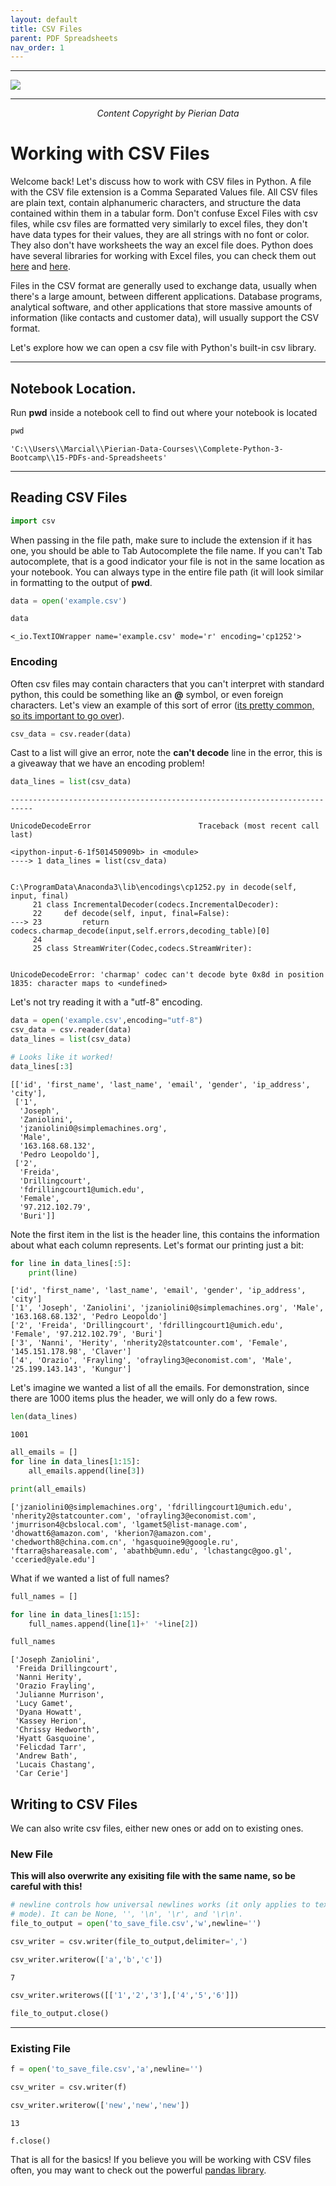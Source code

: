 ```yaml
---
layout: default
title: CSV Files
parent: PDF Spreadsheets
nav_order: 1
---
```

___

<a href='https://www.udemy.com/user/joseportilla/'><img src='../Pierian_Data_Logo.png'/></a>
___
<center><em>Content Copyright by Pierian Data</em></center>

# Working with CSV Files

Welcome back! Let's discuss how to work with CSV files in Python. A file with the CSV file extension is a Comma Separated Values file. All CSV files are plain text, contain alphanumeric characters, and structure the data contained within them in a tabular form. Don't confuse Excel Files with csv files, while csv files are formatted very similarly to excel files, they don't have data types for their values, they are all strings with no font or color. They also don't have worksheets the way an excel file does. Python does have several libraries for working with Excel files, you can check them out [here](http://www.python-excel.org/) and [here](https://www.xlwings.org/).

Files in the CSV format are generally used to exchange data, usually when there's a large amount, between different applications. Database programs, analytical software, and other applications that store massive amounts of information (like contacts and customer data), will usually support the CSV format.

Let's explore how we can open a csv file with Python's built-in csv library. 

____
## Notebook Location. 

Run **pwd** inside a notebook cell to find out where your notebook is located


```python
pwd
```




    'C:\\Users\\Marcial\\Pierian-Data-Courses\\Complete-Python-3-Bootcamp\\15-PDFs-and-Spreadsheets'



____
## Reading CSV Files


```python
import csv
```

When passing in the file path, make sure to include the extension if it has one, you should be able to Tab Autocomplete the file name. If you can't Tab autocomplete, that is a good indicator your file is not in the same location as your notebook. You can always type in the entire file path (it will look similar in formatting to the output of **pwd**.


```python
data = open('example.csv')
```


```python
data
```




    <_io.TextIOWrapper name='example.csv' mode='r' encoding='cp1252'>



### Encoding

Often csv files may contain characters that you can't interpret with standard python, this could be something like an **@** symbol, or even foreign characters. Let's view an example of this sort of error ([its pretty common, so its important to go over](https://stackoverflow.com/questions/9233027/unicodedecodeerror-charmap-codec-cant-decode-byte-x-in-position-y-character)).


```python
csv_data = csv.reader(data)
```

Cast to a list will give an error, note the **can't decode** line in the error, this is a giveaway that we have an encoding problem!


```python
data_lines = list(csv_data)
```


    ---------------------------------------------------------------------------

    UnicodeDecodeError                        Traceback (most recent call last)

    <ipython-input-6-1f501450909b> in <module>
    ----> 1 data_lines = list(csv_data)
    

    C:\ProgramData\Anaconda3\lib\encodings\cp1252.py in decode(self, input, final)
         21 class IncrementalDecoder(codecs.IncrementalDecoder):
         22     def decode(self, input, final=False):
    ---> 23         return codecs.charmap_decode(input,self.errors,decoding_table)[0]
         24 
         25 class StreamWriter(Codec,codecs.StreamWriter):
    

    UnicodeDecodeError: 'charmap' codec can't decode byte 0x8d in position 1835: character maps to <undefined>


Let's not try reading it with a "utf-8" encoding.


```python
data = open('example.csv',encoding="utf-8")
csv_data = csv.reader(data)
data_lines = list(csv_data)
```


```python
# Looks like it worked!
data_lines[:3]
```




    [['id', 'first_name', 'last_name', 'email', 'gender', 'ip_address', 'city'],
     ['1',
      'Joseph',
      'Zaniolini',
      'jzaniolini0@simplemachines.org',
      'Male',
      '163.168.68.132',
      'Pedro Leopoldo'],
     ['2',
      'Freida',
      'Drillingcourt',
      'fdrillingcourt1@umich.edu',
      'Female',
      '97.212.102.79',
      'Buri']]



Note the first item in the list is the header line, this contains the information about what each column represents. Let's format our printing just a bit:


```python
for line in data_lines[:5]:
    print(line)
```

    ['id', 'first_name', 'last_name', 'email', 'gender', 'ip_address', 'city']
    ['1', 'Joseph', 'Zaniolini', 'jzaniolini0@simplemachines.org', 'Male', '163.168.68.132', 'Pedro Leopoldo']
    ['2', 'Freida', 'Drillingcourt', 'fdrillingcourt1@umich.edu', 'Female', '97.212.102.79', 'Buri']
    ['3', 'Nanni', 'Herity', 'nherity2@statcounter.com', 'Female', '145.151.178.98', 'Claver']
    ['4', 'Orazio', 'Frayling', 'ofrayling3@economist.com', 'Male', '25.199.143.143', 'Kungur']
    

Let's imagine we wanted a list of  all the emails. For demonstration, since there are 1000 items plus the header, we will only do a few rows.


```python
len(data_lines)
```




    1001




```python
all_emails = []
for line in data_lines[1:15]:
    all_emails.append(line[3])
```


```python
print(all_emails)
```

    ['jzaniolini0@simplemachines.org', 'fdrillingcourt1@umich.edu', 'nherity2@statcounter.com', 'ofrayling3@economist.com', 'jmurrison4@cbslocal.com', 'lgamet5@list-manage.com', 'dhowatt6@amazon.com', 'kherion7@amazon.com', 'chedworth8@china.com.cn', 'hgasquoine9@google.ru', 'ftarra@shareasale.com', 'abathb@umn.edu', 'lchastangc@goo.gl', 'cceried@yale.edu']
    

What if we wanted a list of full names?


```python
full_names = []

for line in data_lines[1:15]:
    full_names.append(line[1]+' '+line[2])
```


```python
full_names
```




    ['Joseph Zaniolini',
     'Freida Drillingcourt',
     'Nanni Herity',
     'Orazio Frayling',
     'Julianne Murrison',
     'Lucy Gamet',
     'Dyana Howatt',
     'Kassey Herion',
     'Chrissy Hedworth',
     'Hyatt Gasquoine',
     'Felicdad Tarr',
     'Andrew Bath',
     'Lucais Chastang',
     'Car Cerie']



## Writing to CSV Files

We can also write csv files, either new ones or add on to existing ones.

### New File 
**This will also overwrite any exisiting file with the same name, so be careful with this!**


```python
# newline controls how universal newlines works (it only applies to text
# mode). It can be None, '', '\n', '\r', and '\r\n'. 
file_to_output = open('to_save_file.csv','w',newline='')
```


```python
csv_writer = csv.writer(file_to_output,delimiter=',')
```


```python
csv_writer.writerow(['a','b','c'])
```




    7




```python
csv_writer.writerows([['1','2','3'],['4','5','6']])
```


```python
file_to_output.close()
```

____
### Existing File 


```python
f = open('to_save_file.csv','a',newline='')
```


```python
csv_writer = csv.writer(f)
```


```python
csv_writer.writerow(['new','new','new'])
```




    13




```python
f.close()
```

That is all for the basics! If you believe you will be working with CSV files often, you may want to check out the powerful [pandas library](https://pandas.pydata.org/).
